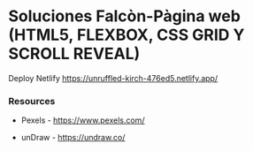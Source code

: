 # Soluciones Falcòn-Pàgina web (HTML5, FLEXBOX, CSS GRID Y SCROLL REVEAL)


Deploy Netlify https://unruffled-kirch-476ed5.netlify.app/



### Resources

- Pexels -  https://www.pexels.com/

- unDraw - https://undraw.co/

